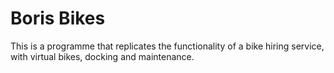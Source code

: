 # Boris Bikes

This is a programme that replicates the functionality of a bike hiring service, with virtual bikes, docking and maintenance. 